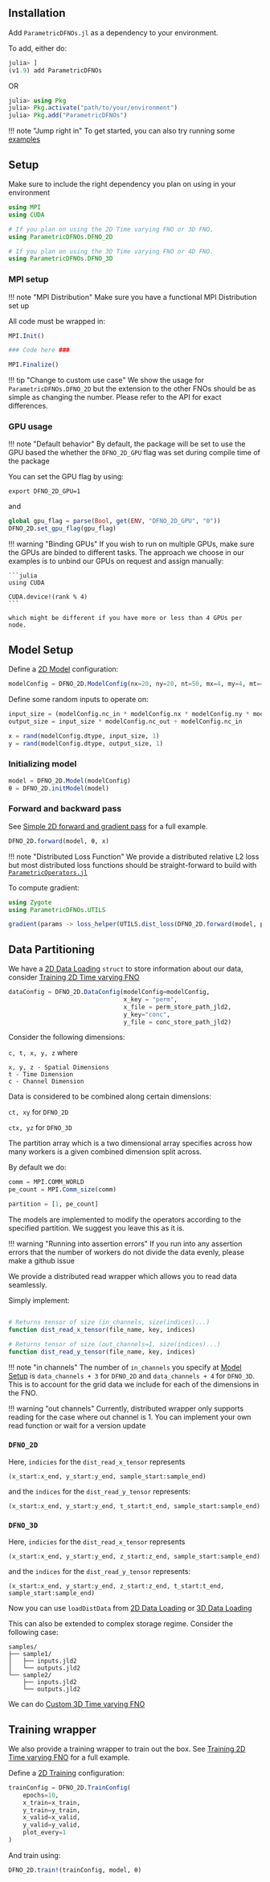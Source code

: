 ## Installation

Add `ParametricDFNOs.jl` as a dependency to your environment.

To add, either do:

```julia
julia> ]
(v1.9) add ParametricDFNOs
```

OR

```julia
julia> using Pkg
julia> Pkg.activate("path/to/your/environment")
julia> Pkg.add("ParametricDFNOs")
```

!!! note "Jump right in"
    To get started, you can also try running some [examples](https://github.com/turquoisedragon2926/ParametricDFNOs.jl-Examples)

## Setup

Make sure to include the right dependency you plan on using in your environment

```julia
using MPI
using CUDA

# If you plan on using the 2D Time varying FNO or 3D FNO.
using ParametricDFNOs.DFNO_2D

# If you plan on using the 3D Time varying FNO or 4D FNO.
using ParametricDFNOs.DFNO_3D
```

### MPI setup

!!! note "MPI Distribution"
    Make sure you have a functional MPI Distribution set up
    
All code must be wrapped in:

```julia
MPI.Init()

### Code here ###

MPI.Finalize()
```

!!! tip "Change to custom use case"
    We show the usage for `ParametricDFNOs.DFNO_2D` but the extension to the other FNOs should be as simple as changing the number. Please refer to the API for exact differences.

### GPU usage

!!! note "Default behavior"
    By default, the package will be set to use the GPU based the whether the `DFNO_2D_GPU` flag was set during compile time of the package

You can set the GPU flag by using:

```shell
export DFNO_2D_GPU=1
```

and 

```julia
global gpu_flag = parse(Bool, get(ENV, "DFNO_2D_GPU", "0"))
DFNO_2D.set_gpu_flag(gpu_flag)
```

!!! warning "Binding GPUs"
    If you wish to run on multiple GPUs, make sure the GPUs are binded to different tasks. The approach we choose in our examples is to unbind our GPUs on request and assign manually:

    ```julia
    using CUDA

    CUDA.device!(rank % 4)
    ```

    which might be different if you have more or less than 4 GPUs per node.


## Model Setup

Define a [2D Model](@ref) configuration:

```julia
modelConfig = DFNO_2D.ModelConfig(nx=20, ny=20, nt=50, mx=4, my=4, mt=4, nblocks=4, partition=partition, dtype=Float32)
```

Define some random inputs to operate on:

```julia
input_size = (modelConfig.nc_in * modelConfig.nx * modelConfig.ny * modelConfig.nt) ÷ prod(partition)
output_size = input_size * modelConfig.nc_out ÷ modelConfig.nc_in

x = rand(modelConfig.dtype, input_size, 1)
y = rand(modelConfig.dtype, output_size, 1)
```

### Initializing model
```julia
model = DFNO_2D.Model(modelConfig)
θ = DFNO_2D.initModel(model)
```

### Forward and backward pass

See [Simple 2D forward and gradient pass](@ref) for a full example.

```julia
DFNO_2D.forward(model, θ, x)
```

!!! note "Distributed Loss Function"
    We provide a distributed relative L2 loss but most distributed loss functions should be straight-forward to build with [`ParametricOperators.jl`](https://github.com/slimgroup/ParametricOperators.jl)

To compute gradient:

```julia
using Zygote
using ParametricDFNOs.UTILS

gradient(params -> loss_helper(UTILS.dist_loss(DFNO_2D.forward(model, params, x), y)), θ)[1]
```

## Data Partitioning

We have a [2D Data Loading](@ref) `struct` to store information about our data, consider [Training 2D Time varying FNO](@ref)

```julia
dataConfig = DFNO_2D.DataConfig(modelConfig=modelConfig, 
                                x_key = "perm",
                                x_file = perm_store_path_jld2,
                                y_key="conc",
                                y_file = conc_store_path_jld2)
```

Consider the following dimensions:

`c, t, x, y, z` where

```
x, y, z - Spatial Dimensions
t - Time Dimension
c - Channel Dimension
```

Data is considered to be combined along certain dimensions:

`ct, xy` for `DFNO_2D`

`ctx, yz` for `DFNO_3D`

The partition array which is a two dimensional array specifies across how many workers is a given combined dimension split across.

By default we do:

```julia
comm = MPI.COMM_WORLD
pe_count = MPI.Comm_size(comm)

partition = [1, pe_count]
```

The models are implemented to modify the operators according to the specified partition. We suggest you leave this as it is.

!!! warning "Running into assertion errors"
    If you run into any assertion errors that the number of workers do not divide the data evenly, please make a github issue

We provide a distributed read wrapper which allows you to read data seamlessly.

Simply implement:

```julia

# Returns tensor of size (in_channels, size(indices)...)
function dist_read_x_tensor(file_name, key, indices)

# Returns tensor of size (out_channels=1, size(indices)...)
function dist_read_y_tensor(file_name, key, indices)
```

!!! note "in channels"
    The number of `in_channels` you specify at [Model Setup](@ref) is `data_channels + 3` for `DFNO_2D` and  `data_channels + 4` for `DFNO_3D`. This is to account for the grid data we include for each of the dimensions in the FNO.

!!! warning "out channels"
    Currently, distributed wrapper only supports reading for the case where out channel is 1. You can implement your own read function or wait for a version update

### `DFNO_2D`

Here, `indicies` for the `dist_read_x_tensor` represents 
```
(x_start:x_end, y_start:y_end, sample_start:sample_end)
```

and the `indices` for the `dist_read_y_tensor` represents:
```
(x_start:x_end, y_start:y_end, t_start:t_end, sample_start:sample_end)
```

### `DFNO_3D`

Here, `indicies` for the `dist_read_x_tensor` represents 
```
(x_start:x_end, y_start:y_end, z_start:z_end, sample_start:sample_end)
```

and the `indices` for the `dist_read_y_tensor` represents:
```
(x_start:x_end, y_start:y_end, z_start:z_end, t_start:t_end, sample_start:sample_end)
```

Now you can use `loadDistData` from [2D Data Loading](@ref) or [3D Data Loading](@ref)

This can also be extended to complex storage regime. Consider the following case:

```
samples/
├── sample1/
│   ├── inputs.jld2
│   └── outputs.jld2
└── sample2/
    ├── inputs.jld2
    └── outputs.jld2
```

We can do [Custom 3D Time varying FNO](@ref)

## Training wrapper

We also provide a training wrapper to train out the box. See [Training 2D Time varying FNO](@ref) for a full example.

Define a [2D Training](@ref) configuration:

```julia
trainConfig = DFNO_2D.TrainConfig(
    epochs=10,
    x_train=x_train,
    y_train=y_train,
    x_valid=x_valid,
    y_valid=y_valid,
    plot_every=1
)
```

And train using:

```julia
DFNO_2D.train!(trainConfig, model, θ)
```
